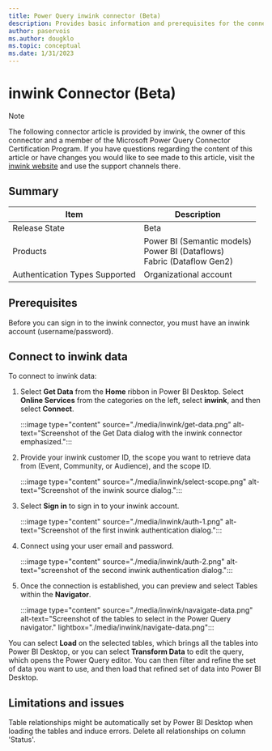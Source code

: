 ```yaml
---
title: Power Query inwink connector (Beta)
description: Provides basic information and prerequisites for the connector, and descriptions on how to connect to the inwink connector.
author: paservois
ms.author: dougklo
ms.topic: conceptual
ms.date: 1/31/2023
---
```


# inwink Connector (Beta)

>[!Note]
>The following connector article is provided by inwink, the owner of this connector and a member of the Microsoft Power Query Connector Certification Program. If you have questions regarding the content of this article or have changes you would like to see made to this article, visit the [inwink website](https://help.inwink.com/get-help) and use the support channels there.

## Summary

| Item | Description |
| ---- | ----------- |
| Release State | Beta |
| Products | Power BI (Semantic models)<br/>Power BI (Dataflows)<br/>Fabric (Dataflow Gen2) |
| Authentication Types Supported | Organizational account |

## Prerequisites

Before you can sign in to the inwink connector, you must have an inwink account (username/password).

## Connect to inwink data

To connect to inwink data:

1. Select **Get Data** from the **Home** ribbon in Power BI Desktop. Select **Online Services** from the categories on the left, select **inwink**, and then select **Connect**.

   :::image type="content" source="./media/inwink/get-data.png" alt-text="Screenshot of the Get Data dialog with the inwink connector emphasized.":::

2. Provide your inwink customer ID, the scope you want to retrieve data from (Event, Community, or Audience), and the scope ID.

   :::image type="content" source="./media/inwink/select-scope.png" alt-text="Screenshot of the inwink source dialog.":::

3. Select **Sign in** to sign in to your inwink account.

   :::image type="content" source="./media/inwink/auth-1.png" alt-text="Screenshot of the first inwink authentication dialog.":::

4. Connect using your user email and password.

   :::image type="content" source="./media/inwink/auth-2.png" alt-text="screenshot of the second inwink authentication dialog.":::

5. Once the connection is established, you can preview and select Tables within the **Navigator**.

   :::image type="content" source="./media/inwink/navaigate-data.png" alt-text="Screenshot of the tables to select in the Power Query navigator." lightbox="./media/inwink/navigate-data.png":::

You can select **Load** on the selected tables, which brings all the tables into Power BI Desktop, or you can select **Transform Data** to edit the query, which opens the Power Query editor. You can then filter and refine the set of data you want to use, and then load that refined set of data into Power BI Desktop.

## Limitations and issues

Table relationships might be automatically set by Power BI Desktop when loading the tables and induce errors. Delete all relationships on column 'Status'.
